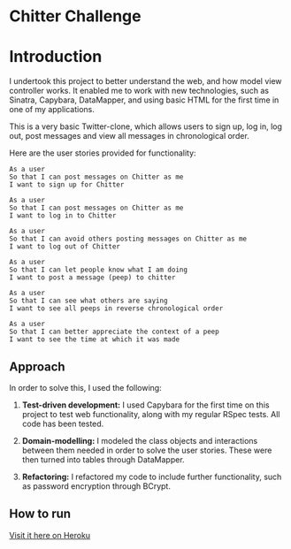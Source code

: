 Chitter Challenge
=================

# Introduction
I undertook this project to better understand the web, and how model view controller works. It enabled me to work with new technologies, such as Sinatra, Capybara, DataMapper, and using basic HTML for the first time in one of my applications.

This is a very basic Twitter-clone, which allows users to sign up, log in, log out, post messages and view all messages in chronological order.

Here are the user stories provided for functionality:

```
As a user
So that I can post messages on Chitter as me
I want to sign up for Chitter

As a user
So that I can post messages on Chitter as me
I want to log in to Chitter

As a user
So that I can avoid others posting messages on Chitter as me
I want to log out of Chitter

As a user
So that I can let people know what I am doing  
I want to post a message (peep) to chitter

As a user
So that I can see what others are saying  
I want to see all peeps in reverse chronological order

As a user
So that I can better appreciate the context of a peep
I want to see the time at which it was made
```

## Approach

In order to solve this, I used the following:

1. **Test-driven development:** I used Capybara for the first time on this project to test web functionality, along with my regular RSpec tests. All code has been tested.

2. **Domain-modelling:** I modeled the class objects and interactions between them needed in order to solve the user stories. These were then turned into tables through DataMapper.

3. **Refactoring:** I refactored my code to include further functionality, such as password encryption through BCrypt.


## How to run
[Visit it here on Heroku](https://chitter-challenge-ff.herokuapp.com/users/new)

